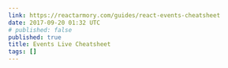 ```yaml
---
link: https://reactarmory.com/guides/react-events-cheatsheet
date: 2017-09-20 01:32 UTC
# published: false
published: true
title: Events Live Cheatsheet
tags: []
---
```



